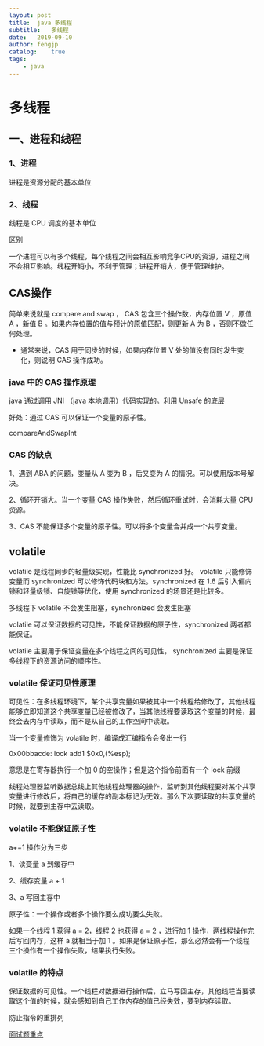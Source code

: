 ```yaml
---
layout: post
title:  java 多线程
subtitle:   多线程
date:   2019-09-10
author: fengjp
catalog:    true
tags:
    - java
---
```


#   多线程

##  一、进程和线程

### 1、进程

进程是资源分配的基本单位

### 2、线程

线程是 CPU 调度的基本单位

区别

一个进程可以有多个线程，每个线程之间会相互影响竞争CPU的资源，进程之间不会相互影响。线程开销小，不利于管理；进程开销大，便于管理维护。

##  CAS操作

简单来说就是 compare and swap ， CAS 包含三个操作数，内存位置 V ，原值 A ，新值 B 。如果内存位置的值与预计的原值匹配，则更新 A 为 B ，否则不做任何处理。

- 通常来说，CAS 用于同步的时候，如果内存位置 V 处的值没有同时发生变化，则说明 CAS 操作成功。

### java 中的 CAS 操作原理

java 通过调用 JNI （java 本地调用）代码实现的。利用 Unsafe 的底层

好处：通过 CAS 可以保证一个变量的原子性。

compareAndSwapInt

### CAS 的缺点

1、遇到 ABA 的问题，变量从 A 变为 B ，后又变为 A 的情况。可以使用版本号解决。

2、循环开销大。当一个变量 CAS 操作失败，然后循环重试时，会消耗大量 CPU 资源。

3、CAS 不能保证多个变量的原子性。可以将多个变量合并成一个共享变量。

## volatile

volatile 是线程同步的轻量级实现，性能比 synchronized 好。 volatile 只能修饰变量而 synchronized 可以修饰代码块和方法。synchronized 在 1.6 后引入偏向锁和轻量级锁、自旋锁等优化，使用 synchronized 的场景还是比较多。

多线程下 volatile 不会发生阻塞，synchronized 会发生阻塞

volatile 可以保证数据的可见性，不能保证数据的原子性，synchronized 两者都能保证。

volatile 主要用于保证变量在多个线程之间的可见性， synchronized 主要是保证多线程下的资源访问的顺序性。

### volatile 保证可见性原理

可见性：在多线程环境下，某个共享变量如果被其中一个线程给修改了，其他线程能够立即知道这个共享变量已经被修改了，当其他线程要读取这个变量的时候，最终会去内存中读取，而不是从自己的工作空间中读取。

当一个变量修饰为 volatile 时，编译成汇编指令会多出一行

0x00bbacde: lock add1 $0x0,(%esp);

意思是在寄存器执行一个加 0 的空操作；但是这个指令前面有一个 lock 前缀

线程处理器监听数据总线上其他线程处理器的操作，监听到其他线程要对某个共享变量进行修改后，将自己的缓存的副本标记为无效。那么下次要读取的共享变量的时候，就要到主存中去读取。

### volatile 不能保证原子性

a+=1 操作分为三步

1、读变量 a 到缓存中

2、缓存变量 a + 1

3、a 写回主存中

原子性：一个操作或者多个操作要么成功要么失败。

如果一个线程 1 获得 a = 2，线程 2 也获得 a = 2 ，进行加 1 操作，两线程操作完后写回内存，这样 a 就相当于加 1 。如果是保证原子性，那么必然会有一个线程三个操作有一个操作失败，结果执行失败。

### volatile 的特点

保证数据的可见性。一个线程对数据进行操作后，立马写回主存，其他线程当要读取这个值的时候，就会感知到自己工作内存的值已经失效，要到内存读取。

防止指令的重排列

[面试题重点](https://www.cnblogs.com/Jansens520/p/8624708.html)
